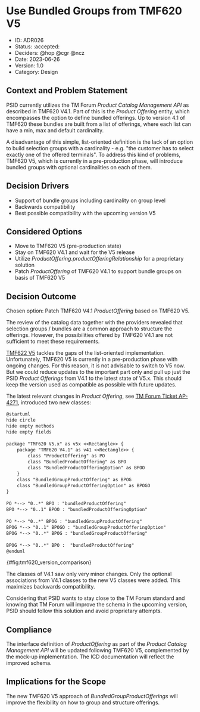 # Use Bundled Groups from TMF620 V5

* ID: ADR026
* Status: :accepted:
* Deciders: @hop @cgr @ncz
* Date: 2023-06-26
* Version: 1.0
* Category: Design

## Context and Problem Statement

PSID currently utilizes the TM Forum *Product Catalog Management API* as described in TMF620 V4.1.
Part of this is the *Product Offering* entity, which encompasses the option to define bundled offerings.
Up to version 4.1 of TMF620 these bundles are built from a list of offerings, where each list can have a min, max and default cardinality.

A disadvantage of this simple, list-oriented definition is the lack of an option to build selection groups with a cardinality - e.g. "the customer has to select exactly one of the offered terminals".
To address this kind of problems, TMF620 V5, which is currently in a pre-production phase, will introduce bundled groups with optional cardinalities on each of them.

## Decision Drivers

* Support of bundle groups including cardinality on group level
* Backwards compatibility
* Best possible compatibility with the upcoming version V5

## Considered Options

* Move to TMF620 V5 (pre-production state)
* Stay on TMF620 V4.1 and wait for the V5 release
* Utilize *ProductOffering.productOfferingRelationship* for a proprietary solution
* Patch *ProductOffering* of TMF620 V4.1 to support bundle groups on basis of TMF620 V5

## Decision Outcome

Chosen option: Patch TMF620 V4.1 *ProductOffering* based on TMF620 V5.

The review of the catalog data together with the providers revealed that selection groups / bundles are a common approach to structure the offerings.
However, the possibilities offered by TMF620 V4.1 are not sufficient to meet these requirements.

[TMF622 V5](https://tmf-open-api-table-documents.s3.eu-west-1.amazonaws.com/Beta/5.0.0/user_guides/TMF620-Product_Catalog_Management-v5.0.0.pdf) tackles the gaps of the list-oriented implementation.
Unfortunately, TMF620 V5 is currently in a pre-production phase with ongoing changes.
For this reason, it is not advisable to switch to V5 now.
But we could reduce updates to the important part only and pull up just the PSID *Product Offerings* from V4.1 to the latest state of V5.x.
This should keep the version used as compatible as possible with future updates.

The latest relevant changes in *Product Offering*, see [TM Forum Ticket AP-4271](https://projects.tmforum.org/jira/browse/AP-4271), introduced two new classes:

```plantuml
@startuml
hide circle
hide empty methods
hide empty fields

package "TMF620 V5.x" as v5x <<Rectangle>> {
    package "TMF620 V4.1" as v41 <<Rectangle>> {
        class "ProductOffering" as PO
        class "BundledProductOffering" as BPO
        class "BundledProductOfferingOption" as BPOO
    }
    class "BundledGroupProductOffering" as BPOG
    class "BundledGroupProductOfferingOption" as BPOGO
}

PO *--> "0..*" BPO : "bundledProductOffering"
BPO *--> "0..1" BPOO : "bundledProductOfferingOption"

PO *--> "0..*" BPOG : "bundledGroupProductOffering"
BPOG *--> "0..1" BPOGO : "bundledGroupProductOfferingOption"
BPOG *--> "0..*" BPOG : "bundledGroupProductOffering"

BPOG *--> "0..*" BPO :  "bundledProductOffering"
@enduml
```

![TMF620 V4.1 vs. V5.](../../common/pixel.png){#fig:tmf620_version_comparison}

The classes of V4.1 saw only very minor changes.
Only the optional associations from V4.1 classes to the new V5 classes were added.
This maximizes backwards compatibility.

Considering that PSID wants to stay close to the TM Forum standard and knowing that TM Forum will improve the schema in the upcoming version, PSID should follow this solution and avoid proprietary attempts.

## Compliance

The interface definition of *ProductOffering* as part of the *Product Catalog Management API* will be updated following TMF620 V5, complemented by the mock-up implementation.
The ICD documentation will reflect the improved schema.

## Implications for the Scope

The new TMF620 V5 approach of *BundledGroupProductOfferings* will improve the flexibility on how to group and structure offerings.
